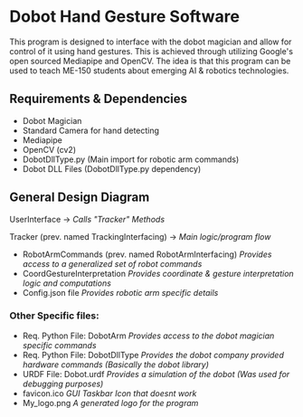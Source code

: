 # Dobot Hand Gesture Software
This program is designed to interface with the dobot magician and allow for control of it using hand gestures.
This is achieved through utilizing Google's open sourced Mediapipe and OpenCV. The idea is that
this program can be used to teach ME-150 students about emerging AI & robotics technologies.

## Requirements & Dependencies
- Dobot Magician
- Standard Camera for hand detecting
- Mediapipe
- OpenCV (cv2)
- DobotDllType.py (Main import for robotic arm commands)
- Dobot DLL Files (DobotDllType.py dependency)

## General Design Diagram
UserInterface ->  *Calls "Tracker" Methods*  

Tracker (prev. named TrackingInterfacing) -> *Main logic/program flow*

- RobotArmCommands (prev. named RobotArmInterfacing) *Provides access to a generalized set of robot commands*  
- CoordGestureInterpretation *Provides coordinate & gesture interpretation logic and computations*
- Config.json file *Provides robotic arm specific details*

### Other Specific files:
- Req. Python File: DobotArm *Provides access to the dobot magician specific commands*
- Req. Python File: DobotDllType *Provides the dobot company provided hardware commands (Basically the dobot library)*
- URDF File: Dobot.urdf *Provides a simulation of the dobot (Was used for debugging purposes)*
- favicon.ico *GUI Taskbar Icon that doesnt work*
- My_logo.png *A generated logo for the program*